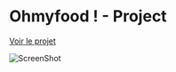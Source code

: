 # Ohmyfood ! - Project

[Voir le projet](https://lalloretpilou.github.io/Ohmyfood-.github.io/)

![ScreenShot](assets/images/restaurants/cover.png)


